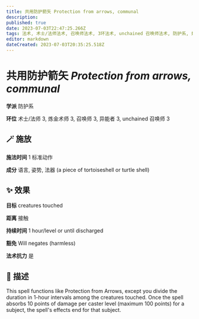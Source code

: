 ```yaml
---
title: 共用防护箭矢 Protection from arrows, communal
description: 
published: true
date: 2023-07-03T22:47:25.266Z
tags: 法术, 术士/法师法术, 召唤师法术, 3环法术, unchained 召唤师法术, 防护系, 炼金术师法术, 异能者法术
editor: markdown
dateCreated: 2023-07-03T20:35:25.518Z
---
```


# **共用防护箭矢** *Protection from arrows, communal*

**学派** 防护系 

**环位** 术士/法师 3, 炼金术师 3, 召唤师 3, 异能者 3, unchained 召唤师 3

## 🪄 施放

**施法时间** 1 标准动作

**成分** 语言, 姿势, 法器 (a piece of tortoiseshell or turtle shell)

## ✨ 效果 

**目标** creatures touched 

**距离** 接触  

**持续时间** 1 hour/level or until discharged 

**豁免** Will negates (harmless)

**法术抗力** 是

## 📖 描述

This spell functions like Protection from Arrows, except you divide the duration in 1-hour intervals among the creatures touched. Once the spell absorbs 10 points of damage per caster level (maximum 100 points) for a subject, the spell's effects end for that subject.
    